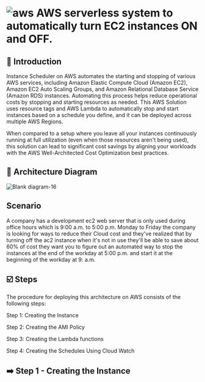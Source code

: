 # ![aws](https://github.com/julien-muke/Search-Engine-Website-using-AWS/assets/110755734/01cd6124-8014-4baa-a5fe-bd227844d263) AWS serverless system to automatically turn EC2 instances ON and OFF.


## <a name="introduction">🤖 Introduction</a>


Instance Scheduler on AWS automates the starting and stopping of various AWS services, including Amazon Elastic Compute Cloud (Amazon EC2), Amazon EC2 Auto Scaling Groups, and Amazon Relational Database Service (Amazon RDS) instances. Automating this process helps reduce operational costs by stopping and starting resources as needed. This AWS Solution uses resource tags and AWS Lambda to automatically stop and start instances based on a schedule you define, and it can be deployed across multiple AWS Regions.

When compared to a setup where you leave all your instances continuously running at full utilization (even when those resources aren't being used), this solution can lead to significant cost savings by aligning your workloads with the AWS Well-Architected Cost Optimization best practices.


## <a name="design">📐 Architecture Diagram</a>

![Blank diagram-16](https://github.com/julien-muke/aws-serverless-ec2-instance-scheduler/assets/110755734/4ed4e5fa-2ca2-4c95-8ad0-31a5821d9cd9)


## Scenario

A company has a development ec2 web server that is only used during office hours which is 9:00 a.m. to 5:00 p.m. Monday to Friday the company is looking for ways to reduce their Cloud cost and they've realized that by turning off the ac2 instance when it's not in use they'll be able to save about 60% of cost they want you to figure out an automated way to stop the instances at the end of the workday at 5:00 p.m. and start it at the beginning of the workday at 9: a.m.


## <a name="steps">☑️ Steps</a>

The procedure for deploying this architecture on AWS consists of the following steps:

Step 1: Creating the Instance 

Step 2: Creating the AMI Policy

Step 3: Creating the Lambda functions

Step 4: Creating the Schedules Using Cloud Watch


## ➡️ Step 1 - Creating the Instance 

